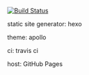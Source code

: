 [![Build Status](https://travis-ci.org/Jie211/jie211.github.io.svg?branch=source)](https://travis-ci.org/Jie211/jie211.github.io)

static site generator: hexo

theme: apollo

ci: travis ci

host: GitHub Pages
